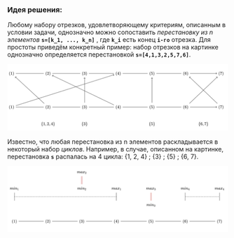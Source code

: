 ### Идея решения:

Любому набору отрезков, удовлетворяющему критериям, описанным в условии задачи, однозначно можно сопоставить *перестановку из n элементов* **`s=[k_1, ..., k_n]`** , где **`k_i`** есть конец **`i-го`** отрезка. Для простоты приведём конкретный пример: набор отрезков на картинке однозначно определяется перестановкой **`s=[4,1,3,2,5,7,6]`**.

![Иллюстрация к проекту](https://github.com/GiBBS-Matvey/Source-cpp/raw/master/Intersecting_segments(ver.2)/Images/example_segments.jpg)

Известно, что любая перестановка из n элементов раскладывается в некоторый набор *циклов*. Например, в случае, описанном на картинке, перестановка **`s`** распалась на 4 цикла: {1, 2, 4} ; {3} ; {5} ; {6, 7}.

![Иллюстрация к проекту](https://github.com/GiBBS-Matvey/Source-cpp/raw/master/Intersecting_segments(ver.2)/Images/cycles_segments.jpg)
